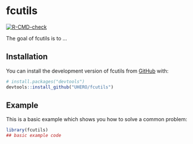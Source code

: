 
# fcutils

<!-- badges: start -->
[![R-CMD-check](https://github.com/UHERO/fcutils/actions/workflows/R-CMD-check.yaml/badge.svg)](https://github.com/UHERO/fcutils/actions/workflows/R-CMD-check.yaml)
<!-- badges: end -->

The goal of fcutils is to ...

## Installation

You can install the development version of fcutils from [GitHub](https://github.com/) with:

``` r
# install.packages("devtools")
devtools::install_github("UHERO/fcutils")
```

## Example

This is a basic example which shows you how to solve a common problem:

``` r
library(fcutils)
## basic example code
```


